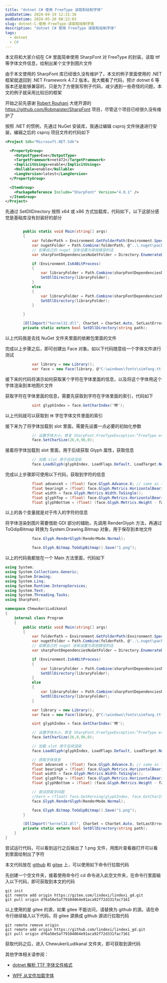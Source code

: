 ```yaml
---
title: "dotnet C# 使用 FreeType 读取和绘制字体"
pubDatetime: 2024-04-19 12:31:36
modDatetime: 2024-05-20 08:22:03
slug: dotnet-C-使用-FreeType-读取和绘制字体
description: "dotnet C# 使用 FreeType 读取和绘制字体"
tags:
  - dotnet
  - C#
---
```





本文将和大家介绍在 C# 里面简单使用 SharpFont 对 FreeType 的封装，读取 ttf 等字体文件信息，绘制出某个文字到图片文件

<!--more-->


<!-- CreateTime:2024/04/19 20:31:36 -->

<!-- 发布 -->
<!-- 博客 -->

由于本文使用的 SharpFont 库已经很久没有维护了，本文的例子里面使用的 .NET 框架就退回到 .NET Framework 4.7.2 版本。我大概看了代码，预计 dotnet 6 等版本还是能够兼容的，只是为了方便我写例子代码，减少遇到一些奇怪的问题，本文的例子就采用比较旧的框架

开始之前先感谢 [Robert Rouhani](https://github.com/Robmaister) 大佬开源的 <https://github.com/Robmaister/SharpFont> 项目，尽管这个项目已经很久没有维护了

按照 .NET 的惯例，先通过 NuGet 安装库，我通过编辑 csproj 文件快速进行安装，编辑之后的 csproj 项目文件的代码如下

```xml
<Project Sdk="Microsoft.NET.Sdk">

  <PropertyGroup>
    <OutputType>Exe</OutputType>
    <TargetFramework>net472</TargetFramework>
    <ImplicitUsings>enable</ImplicitUsings>
    <Nullable>enable</Nullable>
    <LangVersion>latest</LangVersion>
  </PropertyGroup>

  <ItemGroup>
    <PackageReference Include="SharpFont" Version="4.0.1" />
  </ItemGroup>
</Project>

```

先通过 SetDllDirectory 按照 x64 或 x86 方式加载库，代码如下，以下这部分感觉是基础库没有封装好的部分

```csharp

        public static void Main(string[] args)
        {
            var folderPath = Environment.GetFolderPath(Environment.SpecialFolder.MyDocuments);
            var nugetFolder = Path.Combine(folderPath, @"..\.nuget\packages\sharpfont.dependencies");
            // 如果自己的 nuget 没有设置为其他路径的话
            var sharpFontDependenciesNuGetFolder = Directory.EnumerateDirectories(nugetFolder).First();

            if (Environment.Is64BitProcess)
            {
                var libraryFolder = Path.Combine(sharpFontDependenciesNuGetFolder, @"bin\msvc12\x64\");
                SetDllDirectory(libraryFolder);
            }
            else
            {
                var libraryFolder = Path.Combine(sharpFontDependenciesNuGetFolder, @"bin\msvc12\x86\");
                SetDllDirectory(libraryFolder);
            }

        }

        [DllImport("kernel32.dll", CharSet = CharSet.Auto, SetLastError = true)]
        private static extern bool SetDllDirectory(string path);
```

以上代码我是去找 NuGet 文件夹里面的依赖包里面的文件

完成以上步骤之后，即可创建出 Face 对象。如以下代码随意给一个字体文件进行测试

```csharp
            var library = new Library();
            var face = new Face(library, @"C:\windows\fonts\simfang.ttf");
```

接下来的代码将演示如何获取某个字符在字体里面的信息，以及将这个字体用这个字体渲染到本地图片文件

获取字符在字体里面的信息，需要先获取到字符在字体里面的索引，代码如下

```csharp
            uint glyphIndex = face.GetCharIndex('林');
```

以上代码就可以获取到 `林` 字在字体文件里面的索引

接下来为了将字体加载到 slot 里面，需要先设置一点必要的初始化参数

```csharp
            // 设置字体大小，修复 SharpFont.FreeTypeException:“FreeType error: Invalid size handle.”
            face.SetCharSize(26,0,96,0);
```

接着将字体加载到 slot 里面，用于后续获取 Glyph 属性，获取信息

```csharp
            // 加载 slot 用于后续渲染
            face.LoadGlyph(glyphIndex, LoadFlags.Default, LoadTarget.Normal);
```

完成以上步骤即可使用以下代码，获取到字符的信息

```csharp
            float advanceX = (float) face.Glyph.Advance.X; // same as the advance in metrics
            float bearingX = (float) face.Glyph.Metrics.HorizontalBearingX;
            float width = face.Glyph.Metrics.Width.ToSingle();
            float glyphTop = (float) face.Glyph.Metrics.HorizontalBearingY;
            float glyphBottom = (float) (face.Glyph.Metrics.Height - face.Glyph.Metrics.HorizontalBearingY);
```

以上的各个变量就是对于传入的字符的信息

将字体渲染到图片需要借助 GDI 部分的辅助，先调用 RenderGlyph 方法，再通过 ToGdipBitmap 转换为 System.Drawing.Bitmap 对象，用于保存到本地文件

```csharp
            face.Glyph.RenderGlyph(RenderMode.Normal);

            face.Glyph.Bitmap.ToGdipBitmap().Save("1.png");
```

以上的代码我都放在一个 Main 方法里面，代码如下

```csharp
using System;
using System.Collections.Generic;
using System.Drawing;
using System.Linq;
using System.Runtime.InteropServices;
using System.Text;
using System.Threading.Tasks;
using SharpFont;

namespace ChewukeriLudikanal
{
    internal class Program
    {
        public static void Main(string[] args)
        {
            var folderPath = Environment.GetFolderPath(Environment.SpecialFolder.MyDocuments);
            var nugetFolder = Path.Combine(folderPath, @"..\.nuget\packages\sharpfont.dependencies");
            // 如果自己的 nuget 没有设置为其他路径的话
            var sharpFontDependenciesNuGetFolder = Directory.EnumerateDirectories(nugetFolder).First();

            if (Environment.Is64BitProcess)
            {
                var libraryFolder = Path.Combine(sharpFontDependenciesNuGetFolder, @"bin\msvc12\x64\");
                SetDllDirectory(libraryFolder);
            }
            else
            {
                var libraryFolder = Path.Combine(sharpFontDependenciesNuGetFolder, @"bin\msvc12\x86\");
                SetDllDirectory(libraryFolder);
            }

            var library = new Library();
            var face = new Face(library, @"C:\windows\fonts\simfang.ttf");

            uint glyphIndex = face.GetCharIndex('林');

            // 设置字体大小，修复 SharpFont.FreeTypeException:“FreeType error: Invalid size handle.”
            face.SetCharSize(26,0,96,0);

            // 加载 slot 用于后续渲染
            face.LoadGlyph(glyphIndex, LoadFlags.Default, LoadTarget.Normal);

            // 获取字体信息
            float advanceX = (float) face.Glyph.Advance.X; // same as the advance in metrics
            float bearingX = (float) face.Glyph.Metrics.HorizontalBearingX;
            float width = face.Glyph.Metrics.Width.ToSingle();
            float glyphTop = (float) face.Glyph.Metrics.HorizontalBearingY;
            float glyphBottom = (float) (face.Glyph.Metrics.Height - face.Glyph.Metrics.HorizontalBearingY);

            // 尝试获取字间距
            //kern = (float) face.GetKerning(glyphIndex, face.GetCharIndex(cNext), KerningMode.Default).X;
            face.Glyph.RenderGlyph(RenderMode.Normal);

            face.Glyph.Bitmap.ToGdipBitmap().Save("1.png");
        }

        [DllImport("kernel32.dll", CharSet = CharSet.Auto, SetLastError = true)]
        private static extern bool SetDllDirectory(string path);
    }
}
```

尝试运行代码，可以看到运行之后输出了 1.png 文件，用图片查看器打开可以看到里面绘制出了字符

本文代码放在 [github](https://github.com/lindexi/lindexi_gd/tree/df6a50e5af79104064e91aca92f72d331fac7161/ChewukeriLudikanal) 和 [gitee](https://gitee.com/lindexi/lindexi_gd/tree/df6a50e5af79104064e91aca92f72d331fac7161/ChewukeriLudikanal) 上，可以使用如下命令行拉取代码

先创建一个空文件夹，接着使用命令行 cd 命令进入此空文件夹，在命令行里面输入以下代码，即可获取到本文的代码

```
git init
git remote add origin https://gitee.com/lindexi/lindexi_gd.git
git pull origin df6a50e5af79104064e91aca92f72d331fac7161
```

以上使用的是 gitee 的源，如果 gitee 不能访问，请替换为 github 的源。请在命令行继续输入以下代码，将 gitee 源换成 github 源进行拉取代码

```
git remote remove origin
git remote add origin https://github.com/lindexi/lindexi_gd.git
git pull origin df6a50e5af79104064e91aca92f72d331fac7161
```

获取代码之后，进入 ChewukeriLudikanal 文件夹，即可获取到源代码

其他字体相关请参阅：

- [dotnet 解析 TTF 字体文件格式](https://blog.lindexi.com/post代码占用的空/dotnet-%E8%A7%A3%E6%9E%90-TTF-%E5%AD%97%E4%BD%93%E6%96%87%E4%BB%B6%E6%A0%BC%E5%BC%8F.html )

- [WPF 从文件加载字体](https://blog.lindexi.com/post/WPF-%E4%BB%8E%E6%96%87%E4%BB%B6%E5%8A%A0%E8%BD%BD%E5%AD%97%E4%BD%93.html )
